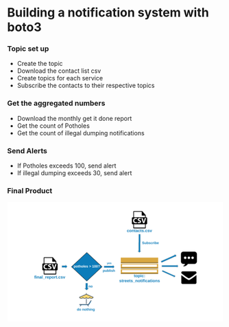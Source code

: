 # Building a notification system with boto3

### Topic set up

  - Create the topic
  - Download the contact list csv
  - Create topics for each service
  - Subscribe the contacts to their respective topics

### Get the aggregated numbers

  - Download the monthly get it done report
  - Get the count of Potholes
  - Get the count of illegal dumping notifications

### Send Alerts

  - If Potholes exceeds 100, send alert
  - If illegal dumping exceeds 30, send alert

### Final Product

![image](https://github.com/H3c7o4/Notification_system_with_boto3/blob/main/images/finalproduct.png)
